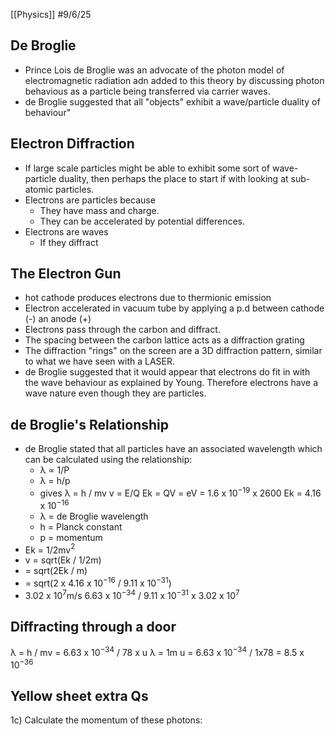 [[Physics]]
#9/6/25
## De Broglie
- Prince Lois de Broglie was an advocate of the photon model of electromagnetic radiation adn added to this theory by discussing photon behavious as a particle being transferred via carrier waves.
- de Broglie suggested that all "objects" exhibit a wave/particle duality of behaviour"
## Electron Diffraction
- If large scale particles might be able to exhibit some sort of wave-particle duality, then perhaps the place to start if with looking at sub-atomic particles.
- Electrons are particles because
	- They have mass and charge.
	- They can be accelerated by potential differences.
- Electrons are waves
	- If they diffract
## The Electron Gun
- hot cathode produces electrons due to thermionic emission
- Electron accelerated in vacuum tube by applying a p.d between cathode (-) an anode (+)
- Electrons pass through the carbon  and diffract. 
- The spacing between the carbon lattice acts as a diffraction grating
- The diffraction "rings" on the screen are a 3D diffraction pattern, similar to what we have seen with a LASER.
- de Broglie suggested that it would appear that electrons do fit in with the wave behaviour as explained by Young. Therefore electrons have a wave nature even though they are particles.
## de Broglie's Relationship
- de Broglie stated that all particles have an associated wavelength which can be calculated using the relationship:
	- λ ∝ 1/P
	- λ = h/p
	- gives λ = h / mv      v = E/Q      Ek = QV     = eV     = 1.6 x 10$^{-19}$ x 2600 Ek = 4.16 x 10$^{-16}$
	- λ = de Broglie wavelength
	- h = Planck constant
	- p = momentum
- Ek = 1/2mv$^2$
- v = sqrt(Ek / 1/2m)
- = sqrt(2Ek / m)
- = sqrt(2 x 4.16 x 10$^{-16}$ / 9.11 x 10$^{-31}$) 
- 3.02 x 10$^{7}$m/s
6.63 x 10$^{-34}$ / 9.11 x 10$^{-31}$ x 3.02 x 10$^{7}$

## Diffracting through a door
λ = h / mv = 6.63 x 10$^{-34}$ / 78 x u
λ = 1m
u = 6.63 x 10$^{-34}$ / 1x78 = 8.5 x 10$^{-36}$

## Yellow sheet extra Qs
1c) Calculate the momentum of these photons:
